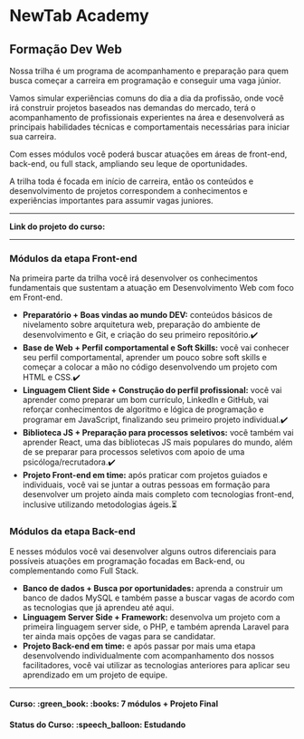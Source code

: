<h1>NewTab Academy</h1>
<h2>Formação Dev Web</h2>

<p>
  Nossa trilha é um programa de acompanhamento e preparação para quem busca começar a carreira em programação e conseguir uma vaga júnior. 
  
  Vamos simular experiências comuns do dia a dia da profissão, onde você irá construir projetos baseados nas demandas do mercado, terá o acompanhamento de profissionais experientes na área e desenvolverá as principais habilidades técnicas e comportamentais necessárias para iniciar sua carreira.
</p>

<p>
  Com esses módulos você poderá buscar atuações em áreas de front-end, back-end, ou full stack, ampliando seu leque de oportunidades.

  A trilha toda é focada em início de carreira, então os conteúdos e desenvolvimento de projetos correspondem a conhecimentos e experiências importantes para assumir vagas juniores.
</p>

<hr>

<strong>Link do projeto do curso:</strong>

<hr>


<h3>Módulos da etapa Front-end</h3>

<p>
  Na primeira parte da trilha você irá desenvolver os conhecimentos fundamentais que sustentam a atuação em Desenvolvimento Web com foco em Front-end.
</p>

<ul>
  <li>
    <strong>Preparatório + Boas vindas ao mundo DEV:</strong> conteúdos básicos de nivelamento sobre arquitetura web, preparação do ambiente de desenvolvimento e Git, e criação do seu primeiro repositório.✔️
  </li>

  <li>
    <strong>Base de Web + Perfil comportamental e Soft Skills:</strong> você vai conhecer seu perfil comportamental, aprender um pouco sobre soft skills e começar a colocar a mão no código desenvolvendo um projeto com HTML e CSS.✔️
  </li>
  
  <li>
   <strong>Linguagem Client Side + Construção do perfil profissional:</strong> você vai aprender como preparar um bom currículo, LinkedIn e GitHub, vai reforçar conhecimentos de algoritmo e lógica de programação e programar em JavaScript, finalizando seu primeiro projeto individual.✔️
  </li>
  
  <li>
    <strong>Biblioteca JS + Preparação para processos seletivos:</strong> você também vai aprender React, uma das bibliotecas JS mais populares do mundo, além de se preparar para processos seletivos com apoio de uma psicóloga/recrutadora.✔️
  </li>
  
  <li>
    <strong>Projeto Front-end em time:</strong> após praticar com projetos guiados e individuais, você vai se juntar a outras pessoas em formação para desenvolver um projeto ainda mais completo com tecnologias front-end, inclusive utilizando metodologias ágeis.⏳
  </li>
</ul>

<h3>Módulos da etapa Back-end</h3>

<p>
E nesses módulos você vai desenvolver alguns outros diferenciais para possíveis atuações em programação focadas em Back-end, ou complementando como Full Stack.
</p>

<ul>
  <li>
    <strong>Banco de dados + Busca por oportunidades:</strong> aprenda a construir um banco de dados MySQL e também passe a buscar vagas de acordo com as tecnologias que já aprendeu até aqui.
  </li>
  
  <li>
    <strong>Linguagem Server Side + Framework:</strong> desenvolva um projeto com a primeira linguagem server side, o PHP, e também aprenda Laravel para ter ainda mais opções de vagas para se candidatar.
  </li>
  
  <li>
    <strong>Projeto Back-end em time:</strong> e após passar por mais uma etapa desenvolvendo individualmente com acompanhamento dos nossos facilitadores, você vai utilizar as tecnologias anteriores para aplicar seu aprendizado em um projeto de equipe.
  </li>
</ul>

<hr>

<h4><b>Curso:</b> :green_book: :books: 7 módulos + Projeto Final</h4>
<h4><b>Status do Curso:</b> :speech_balloon: Estudando</h4>
